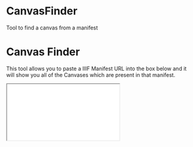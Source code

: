 # CanvasFinder
Tool to find a canvas from a manifest


# Canvas Finder

This tool allows you to paste a IIIF Manifest URL into the box below and it will show you all of the Canvases which are present in that manifest. 

<iframe src="canvas_finder.html"/>
